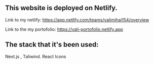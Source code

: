 ## This website is deployed on Netlify.

Link to my netlify: https://app.netlify.com/teams/valimihai154/overview

Link to the my portofolio: https://vali-portofolio.netlify.app





## The stack that it's been used:

Next.js , Taliwind. React Icons


